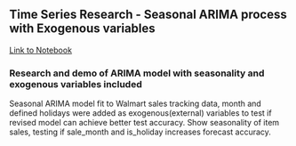 ## Time Series Research - Seasonal ARIMA process with Exogenous variables

[Link to Notebook](https://vk318.github.io/TimeSeries-SARIMAX-research/SARIMAX2.html)

### Research and demo of ARIMA model with seasonality and exogenous variables included

Seasonal ARIMA model fit to Walmart sales tracking data, month and defined holidays were added as exogenous(external) variables to test if revised model can achieve better test accuracy. Show seasonality of item sales, testing if sale_month and is_holiday increases forecast accuracy.
